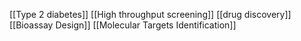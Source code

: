 [[Type 2 diabetes]]
[[High throughput screening]]
[[drug discovery]]
[[Bioassay Design]]
[[Molecular Targets Identification]]

